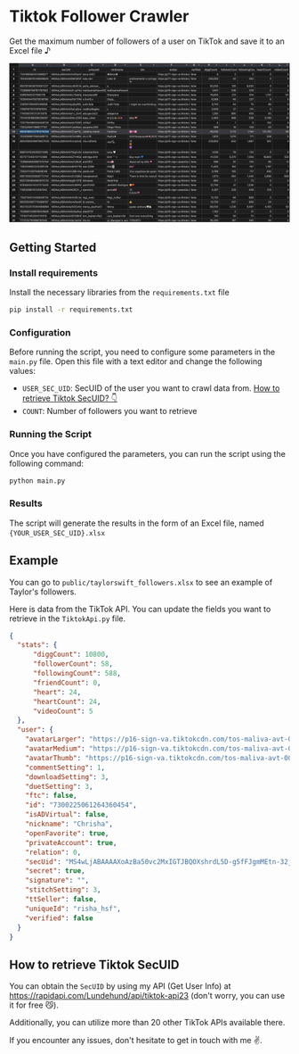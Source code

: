 # Tiktok Follower Crawler
Get the maximum number of followers of a user on TikTok and save it to an Excel file ♪

![example](./public/example.png)

## Getting Started

### Install requirements
Install the necessary libraries from the `requirements.txt` file
```bash
pip install -r requirements.txt
```

### Configuration
Before running the script, you need to configure some parameters in the `main.py` file. Open this file with a text editor and change the following values:

- `USER_SEC_UID`: SecUID of the user you want to crawl data from. [How to retrieve Tiktok SecUID? 👇](#how-to-retrieve-tiktok-secuid)
- `COUNT`: Number of followers you want to retrieve

### Running the Script
Once you have configured the parameters, you can run the script using the following command:

```bash
python main.py
```

### Results
The script will generate the results in the form of an Excel file, named `{YOUR_USER_SEC_UID}.xlsx`


## Example
You can go to `public/taylorswift_followers.xlsx` to see an example of Taylor's followers.

Here is data from the TikTok API. You can update the fields you want to retrieve in the `TiktokApi.py` file.
```json
{
  "stats": {
      "diggCount": 10800,
      "followerCount": 58,
      "followingCount": 588,
      "friendCount": 0,
      "heart": 24,
      "heartCount": 24,
      "videoCount": 5
  },
  "user": {
    "avatarLarger": "https://p16-sign-va.tiktokcdn.com/tos-maliva-avt-0068/85356fc2d14db4ca20657d757d903478~c5_1080x1080.jpeg?lk3s=a5d48078&x-expires=1707300000&x-signature=KsmOOerPm2rnVQQtrMQkmwC86bs%3D",
    "avatarMedium": "https://p16-sign-va.tiktokcdn.com/tos-maliva-avt-0068/85356fc2d14db4ca20657d757d903478~c5_720x720.jpeg?lk3s=a5d48078&x-expires=1707300000&x-signature=vtGCBnBPdufeyWBYKJSVpEmvh7o%3D",
    "avatarThumb": "https://p16-sign-va.tiktokcdn.com/tos-maliva-avt-0068/85356fc2d14db4ca20657d757d903478~c5_100x100.jpeg?lk3s=a5d48078&x-expires=1707300000&x-signature=7jXE7wxYK3nE3lgvEDMyG8j3HQM%3D",
    "commentSetting": 1,
    "downloadSetting": 3,
    "duetSetting": 3,
    "ftc": false,
    "id": "7300225061264360454",
    "isADVirtual": false,
    "nickname": "Chrisha",
    "openFavorite": true,
    "privateAccount": true,
    "relation": 0,
    "secUid": "MS4wLjABAAAAXoAzBa50vc2MxIGTJBQOXshrdL5D-g5fFJgmMEtn-32jIwXzdrlXEso5NJ_8VAR_",
    "secret": true,
    "signature": "",
    "stitchSetting": 3,
    "ttSeller": false,
    "uniqueId": "risha_hsf",
    "verified": false
  }
}
```

## How to retrieve Tiktok SecUID

You can obtain the `SecUID` by using my API (Get User Info) at https://rapidapi.com/Lundehund/api/tiktok-api23 (don't worry, you can use it for free 😼). 

Additionally, you can utilize more than 20 other TikTok APIs available there.

If you encounter any issues, don't hesitate to get in touch with me ✌️.